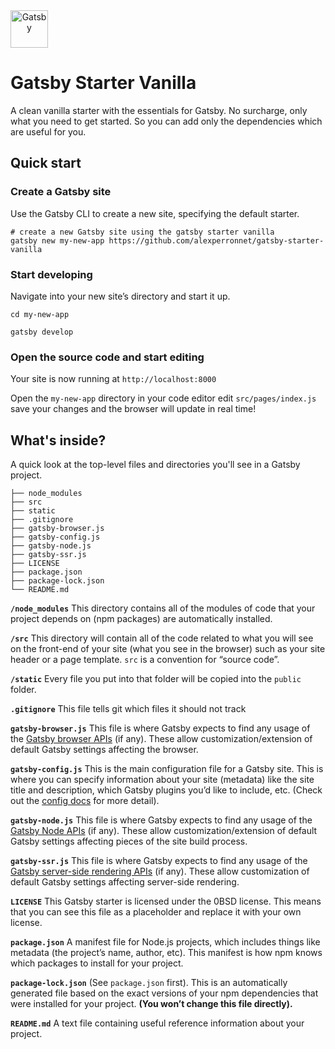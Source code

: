 
<a align="center" href="https://www.gatsbyjs.org">
  <img alt="Gatsby" src="https://www.gatsbyjs.org/monogram.svg" width="60" />
</a>

# Gatsby Starter Vanilla

A clean vanilla starter with the essentials for Gatsby. No surcharge, only what you need to get started. So you can add only the dependencies which are useful for you.

## Quick start

### Create a Gatsby site

Use the Gatsby CLI to create a new site, specifying the default starter.

```shell
# create a new Gatsby site using the gatsby starter vanilla
gatsby new my-new-app https://github.com/alexperronnet/gatsby-starter-vanilla
```

### Start developing

Navigate into your new site’s directory and start it up.

```shell
cd my-new-app
```
```shell
gatsby develop
```

### Open the source code and start editing

Your site is now running at `http://localhost:8000`

Open the `my-new-app` directory in your code editor edit `src/pages/index.js` save your changes and the browser will update in real time!

## What's inside?

A quick look at the top-level files and directories you'll see in a Gatsby project.

```
├── node_modules
├── src
├── static
├── .gitignore
├── gatsby-browser.js
├── gatsby-config.js
├── gatsby-node.js
├── gatsby-ssr.js
├── LICENSE
├── package.json
├── package-lock.json
└── README.md
```

**`/node_modules`** This directory contains all of the modules of code that your project depends on (npm packages) are automatically installed.

**`/src`** This directory will contain all of the code related to what you will see on the front-end of your site (what you see in the browser) such as your site header or a page template. `src` is a convention for “source code”.

**`/static`** Every file you put into that folder will be copied into the `public` folder.

**`.gitignore`** This file tells git which files it should not track

**`gatsby-browser.js`** This file is where Gatsby expects to find any usage of the [Gatsby browser APIs](https://www.gatsbyjs.org/docs/browser-apis/) (if any). These allow customization/extension of default Gatsby settings affecting the browser.

**`gatsby-config.js`** This is the main configuration file for a Gatsby site. This is where you can specify information about your site (metadata) like the site title and description, which Gatsby plugins you’d like to include, etc. (Check out the [config docs](https://www.gatsbyjs.org/docs/gatsby-config/) for more detail).

**`gatsby-node.js`** This file is where Gatsby expects to find any usage of the [Gatsby Node APIs](https://www.gatsbyjs.org/docs/node-apis/) (if any). These allow customization/extension of default Gatsby settings affecting pieces of the site build process.

**`gatsby-ssr.js`** This file is where Gatsby expects to find any usage of the [Gatsby server-side rendering APIs](https://www.gatsbyjs.org/docs/ssr-apis/) (if any). These allow customization of default Gatsby settings affecting server-side rendering.

**`LICENSE`** This Gatsby starter is licensed under the 0BSD license. This means that you can see this file as a placeholder and replace it with your own license.

**`package.json`** A manifest file for Node.js projects, which includes things like metadata (the project’s name, author, etc). This manifest is how npm knows which packages to install for your project.

**`package-lock.json`** (See `package.json` first). This is an automatically generated file based on the exact versions of your npm dependencies that were installed for your project. **(You won’t change this file directly).**

**`README.md`** A text file containing useful reference information about your project.
